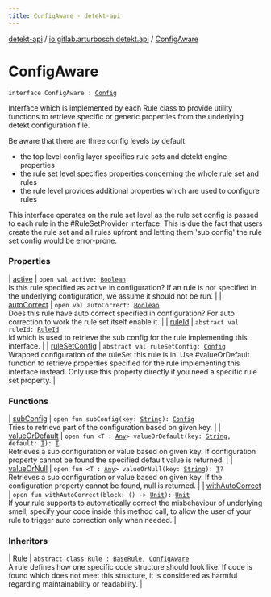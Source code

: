```yaml
---
title: ConfigAware - detekt-api
---
```


[detekt-api](../../index.html) / [io.gitlab.arturbosch.detekt.api](../index.html) / [ConfigAware](./index.html)

# ConfigAware

`interface ConfigAware : `[`Config`](../-config/index.html)

Interface which is implemented by each Rule class to provide
utility functions to retrieve specific or generic properties
from the underlying detekt configuration file.

Be aware that there are three config levels by default:

* the top level config layer specifies rule sets and detekt engine properties
* the rule set level specifies properties concerning the whole rule set and rules
* the rule level provides additional properties which are used to configure rules

This interface operates on the rule set level as the rule set config is passed to each
rule in the #RuleSetProvider interface. This is due the fact that users create the
rule set and all rules upfront and letting them 'sub config' the rule set config would
be error-prone.

### Properties

| [active](active.html) | `open val active: `[`Boolean`](https://kotlinlang.org/api/latest/jvm/stdlib/kotlin/-boolean/index.html)<br>Is this rule specified as active in configuration? If an rule is not specified in the underlying configuration, we assume it should not be run. |
| [autoCorrect](auto-correct.html) | `open val autoCorrect: `[`Boolean`](https://kotlinlang.org/api/latest/jvm/stdlib/kotlin/-boolean/index.html)<br>Does this rule have auto correct specified in configuration? For auto correction to work the rule set itself enable it. |
| [ruleId](rule-id.html) | `abstract val ruleId: `[`RuleId`](../-rule-id.html)<br>Id which is used to retrieve the sub config for the rule implementing this interface. |
| [ruleSetConfig](rule-set-config.html) | `abstract val ruleSetConfig: `[`Config`](../-config/index.html)<br>Wrapped configuration of the ruleSet this rule is in. Use #valueOrDefault function to retrieve properties specified for the rule implementing this interface instead. Only use this property directly if you need a specific rule set property. |

### Functions

| [subConfig](sub-config.html) | `open fun subConfig(key: `[`String`](https://kotlinlang.org/api/latest/jvm/stdlib/kotlin/-string/index.html)`): `[`Config`](../-config/index.html)<br>Tries to retrieve part of the configuration based on given key. |
| [valueOrDefault](value-or-default.html) | `open fun <T : `[`Any`](https://kotlinlang.org/api/latest/jvm/stdlib/kotlin/-any/index.html)`> valueOrDefault(key: `[`String`](https://kotlinlang.org/api/latest/jvm/stdlib/kotlin/-string/index.html)`, default: `[`T`](value-or-default.html#T)`): `[`T`](value-or-default.html#T)<br>Retrieves a sub configuration or value based on given key. If configuration property cannot be found the specified default value is returned. |
| [valueOrNull](value-or-null.html) | `open fun <T : `[`Any`](https://kotlinlang.org/api/latest/jvm/stdlib/kotlin/-any/index.html)`> valueOrNull(key: `[`String`](https://kotlinlang.org/api/latest/jvm/stdlib/kotlin/-string/index.html)`): `[`T`](value-or-null.html#T)`?`<br>Retrieves a sub configuration or value based on given key. If the configuration property cannot be found, null is returned. |
| [withAutoCorrect](with-auto-correct.html) | `open fun withAutoCorrect(block: () -> `[`Unit`](https://kotlinlang.org/api/latest/jvm/stdlib/kotlin/-unit/index.html)`): `[`Unit`](https://kotlinlang.org/api/latest/jvm/stdlib/kotlin/-unit/index.html)<br>If your rule supports to automatically correct the misbehaviour of underlying smell, specify your code inside this method call, to allow the user of your rule to trigger auto correction only when needed. |

### Inheritors

| [Rule](../-rule/index.html) | `abstract class Rule : `[`BaseRule`](../-base-rule/index.html)`, `[`ConfigAware`](./index.html)<br>A rule defines how one specific code structure should look like. If code is found which does not meet this structure, it is considered as harmful regarding maintainability or readability. |

